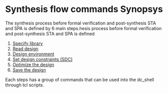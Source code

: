 # Synthesis flow commands Synopsys
The synthesis process before formal verification and post-synthesis STA and SPA is defined by 6 main steps.hesis process before formal verification and post-synthesis STA and SPA is defined 
1. [Specify library](specify-library-sys.md)
2. [Read design](read-design-sys.md)
3. [Design environment](design-env-sys.md)
4. [Set design constraints (SDC)](set-design-constraints-SDC-sys.md)
5. [Optimize the design](optimize-design-sys.md)
6. [Save the design](save-design-sys.md)

Each steps has a group of commands that can be used into the dc_shell through tcl scripts.